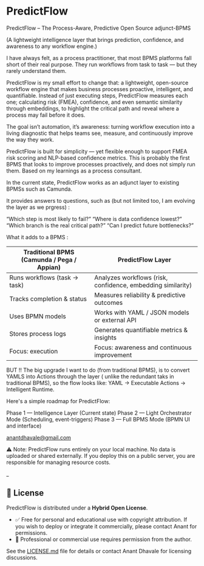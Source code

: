 # PredictFlow 

PredictFlow – The Process-Aware, Predictive Open Source adjunct-BPMS 

(A lightweight intelligence layer that brings prediction, confidence, and awareness to any workflow engine.)

I have always felt, as a process practitioner, that most BPMS platforms fall short of their real purpose. They run workflows from task to task — but they rarely understand them.

PredictFlow is my small effort to change that: a lightweight, open-source workflow engine that makes business processes proactive, intelligent, and quantifiable.
Instead of just executing steps, PredictFlow measures each one; calculating risk (FMEA), confidence, and even semantic similarity through embeddings, to highlight the critical path and reveal where a process may fail before it does.

The goal isn’t automation, it’s awareness: turning workflow execution into a living diagnostic that helps teams see, measure, and continuously improve the way they work.

PredictFlow is built for simplicity — yet flexible enough to support FMEA risk scoring and NLP-based confidence metrics.
This is probably the first BPMS that looks to improve processes proactively, and does not simply run them. 
Based on my learnings as a process consultant.

In the current state, PredictFlow works as an adjunct layer to existing BPMSs such as Camunda.

It provides answers to questions, such as (but not limited too, I am evolving the layer as we prgress) :

“Which step is most likely to fail?”
“Where is data confidence lowest?”
“Which branch is the real critical path?”
“Can I predict future bottlenecks?”

What it adds to a BPMS : 

| Traditional BPMS (Camunda / Pega / Appian) | PredictFlow Layer                                           |
| ------------------------------------------ | ----------------------------------------------------------- |
| Runs workflows (task → task)               | Analyzes workflows (risk, confidence, embedding similarity) |
| Tracks completion & status                 | Measures reliability & predictive outcomes                  |
| Uses BPMN models                           | Works with YAML / JSON models or external API               |
| Stores process logs                        | Generates quantifiable metrics & insights                   |
| Focus: execution                           | Focus: awareness and continuous improvement                 |

BUT !! The big upgrade I want to do (from traditional BPMS), is to convert YAMLS into Actions through the layer ( unlike the redundant taks in traditional BPMS), so the flow looks like:
YAML → Executable Actions → Intelligent Runtime.

Here's a simple roadmap for PredictFlow:

Phase 1 — Intelligence Layer (Current state)
Phase 2 — Light Orchestrator Mode (Scheduling, event-triggers)
Phase 3 — Full BPMS Mode (BPMN UI and interface)


anantdhavale@gmail.com


⚠️ Note:
PredictFlow runs entirely on your local machine.
No data is uploaded or shared externally.
If you deploy this on a public server, you are responsible for managing resource costs.

_


## 📄 License

PredictFlow is distributed under a **Hybrid Open License**.

- ✅ Free for personal and educational use with copyright attribution.  If you wish to deploy or integrate it commercially, please contact Anant for permissions.
- 🚫 Professional or commercial use requires permission from the author.  

See the [LICENSE.md](./LICENSE.md) file for details or contact Anant Dhavale for licensing discussions.
